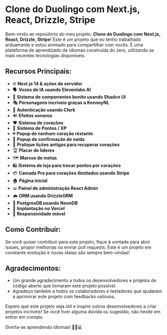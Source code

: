# Clone do Duolingo com Next.js, React, Drizzle, Stripe

Bem-vindo ao repositório do meu projeto: **Clone do Duolingo com Next.js, React, Drizzle, Stripe**! Este é um projeto que eu tenho trabalhado arduamente e estou animado para compartilhar com vocês. É uma plataforma de aprendizado de idiomas construída do zero, utilizando as mais recentes tecnologias disponíveis.

## Recursos Principais:

- 🌐 **Next.js 14 & ações de servidor**
- 🗣 **Vozes de IA usando Elevenlabs AI**
- 🎨 **Sistema de componentes bonito usando Shadcn UI**
- 🎭 **Personagens incríveis graças a KenneyNL**
- 🔐 **Autenticação usando Clerk**
- 🔊 **Efeitos sonoros**
- ❤️ **Sistema de corações**
- 🌟 **Sistema de Pontos / XP**
- 💔 **Popup de nenhum coração restante**
- 🚪 **Popup de confirmação de saída**
- 🔄 **Pratique lições antigas para recuperar corações**
- 🏆 **Placar de líderes**
- 🗺 **Marcos de metas**
- 🛍 **Sistema de loja para trocar pontos por corações**
- 💳 **Camada Pro para corações ilimitados usando Stripe**
- 🏠 **Página inicial**
- 📊 **Painel de administração React Admin**
- 🌧 **ORM usando DrizzleORM**
- 💾 **PostgresDB usando NeonDB**
- 🚀 **Implantação no Vercel**
- 📱 **Responsividade móvel**

## Como Contribuir:

Se você quiser contribuir para este projeto, fique à vontade para abrir issues, propor melhorias ou enviar pull requests. Este é um projeto em constante evolução e novas ideias são sempre bem-vindas!

## Agradecimentos:

- Um grande agradecimento a todos os desenvolvedores e projetos de código aberto que tornaram este projeto possível.
- Agradeço também a todos os colaboradores e testadores que ajudaram a aprimorar este projeto com feedbacks valiosos.

Espero que este projeto seja útil e inspire outros desenvolvedores a criar projetos incríveis! Se você tiver alguma dúvida ou sugestão, não hesite em entrar em contato.

Divirta-se aprendendo idiomas! 🚀🎨💻
